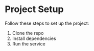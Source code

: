# Project Setup

Follow these steps to set up the project:

1. Clone the repo
2. Install dependencies
3. Run the service
